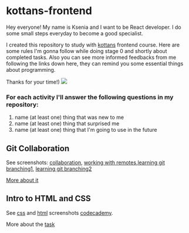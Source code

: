 # kottans-frontend

Hey everyone! My name is Ksenia and I want to be React developer. I do some small steps everyday to become a good specialist.

I created this repository to study with [kottans](https://github.com/kottans/frontend/blob/2022_UA/contents.md) frontend course. Here are some rules I'm gonna follow while doing stage 0 and shortly about completed tasks. Also you can see more informed feedbacks from me following the links down here, they can remind you some essential things about programming.

Thanks for your time!)
![](https://tenor.com/view/cat-typing-funny-gif-15400009)

### For each activity I'll answer the following questions in my repository:

1. name (at least one) thing that was new to me
2. name (at least one) thing that surprised me
3. name (at least one) thing that I'm going to use in the future

## Git Collaboration

See screenshots: [collaboration](./task_git_collaboration/screenshots/collaboration.png), [working with remotes](./task_git_collaboration/screenshots/working-with-remotes.png),[learning git branching1](./task_git_collaboration/screenshots/learn-git-branching1.png), [learning git branching2](./task_git_collaboration/screenshots/learn-git-branching2.png)

[More about it](./task_git_collaboration/GitCollaboration.md)

## Intro to HTML and CSS

See [css](./task_html_css_intro/screenshots/css1.png) and [html](./task_html_css_intro/screenshots/html1.png) screenshots [codecademy](./task_html_css_intro/screenshots/codecademy.png).

More about the [task](./task_html_css_intro/intro%20to%20HTML%26CSS.md)
